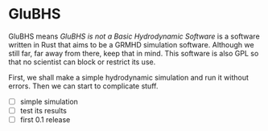 # GluBHS
GluBHS means _GluBHS is not a Basic Hydrodynamic Software_ is a software written in Rust that aims to be a GRMHD simulation software. Although we still far, far away from there, keep that in mind. This software is also GPL so that no scientist can block or restrict its use.

First, we shall make a simple hydrodynamic simulation and run it without errors. Then we can start to complicate stuff.

- [ ] simple simulation
- [ ] test its results
- [ ] first 0.1 release
